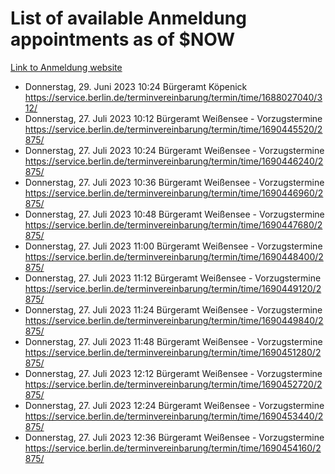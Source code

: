 # List of available Anmeldung appointments as of $NOW
[Link to Anmeldung website](https://service.berlin.de/terminvereinbarung/termin/tag.php?termin=1&anliegen[]=120686&dienstleisterlist=122210,122217,327316,122219,327312,122227,327314,122231,327346,122243,327348,122254,122252,329742,122260,329745,122262,329748,122271,327278,122273,327274,122277,327276,330436,122280,327294,122282,327290,122284,327292,122291,327270,122285,327266,122286,327264,122296,327268,150230,329760,122297,327286,122294,327284,122312,329763,122314,329775,122304,327330,122311,327334,122309,327332,317869,122281,327352,122279,329772,122283,122276,327324,122274,327326,122267,329766,122246,327318,122251,327320,122257,327322,122208,327298,122226,327300&herkunft=http%3A%2F%2Fservice.berlin.de%2Fdienstleistung%2F120686%2F)
- Donnerstag, 29. Juni 2023 10:24 Bürgeramt Köpenick https://service.berlin.de/terminvereinbarung/termin/time/1688027040/312/
- Donnerstag, 27. Juli 2023 10:12 Bürgeramt Weißensee - Vorzugstermine https://service.berlin.de/terminvereinbarung/termin/time/1690445520/2875/
- Donnerstag, 27. Juli 2023 10:24 Bürgeramt Weißensee - Vorzugstermine https://service.berlin.de/terminvereinbarung/termin/time/1690446240/2875/
- Donnerstag, 27. Juli 2023 10:36 Bürgeramt Weißensee - Vorzugstermine https://service.berlin.de/terminvereinbarung/termin/time/1690446960/2875/
- Donnerstag, 27. Juli 2023 10:48 Bürgeramt Weißensee - Vorzugstermine https://service.berlin.de/terminvereinbarung/termin/time/1690447680/2875/
- Donnerstag, 27. Juli 2023 11:00 Bürgeramt Weißensee - Vorzugstermine https://service.berlin.de/terminvereinbarung/termin/time/1690448400/2875/
- Donnerstag, 27. Juli 2023 11:12 Bürgeramt Weißensee - Vorzugstermine https://service.berlin.de/terminvereinbarung/termin/time/1690449120/2875/
- Donnerstag, 27. Juli 2023 11:24 Bürgeramt Weißensee - Vorzugstermine https://service.berlin.de/terminvereinbarung/termin/time/1690449840/2875/
- Donnerstag, 27. Juli 2023 11:48 Bürgeramt Weißensee - Vorzugstermine https://service.berlin.de/terminvereinbarung/termin/time/1690451280/2875/
- Donnerstag, 27. Juli 2023 12:12 Bürgeramt Weißensee - Vorzugstermine https://service.berlin.de/terminvereinbarung/termin/time/1690452720/2875/
- Donnerstag, 27. Juli 2023 12:24 Bürgeramt Weißensee - Vorzugstermine https://service.berlin.de/terminvereinbarung/termin/time/1690453440/2875/
- Donnerstag, 27. Juli 2023 12:36 Bürgeramt Weißensee - Vorzugstermine https://service.berlin.de/terminvereinbarung/termin/time/1690454160/2875/
